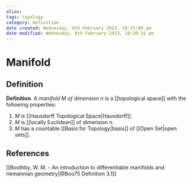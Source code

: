 ```yaml
---
alias: 
tags: topology
category: definition
date created: Wednesday, 8th February 2023, 10:35:09 pm
date modified: Wednesday, 8th February 2023, 10:39:31 pm
---
```


# Manifold

## Definition

**Definition**. A _manifold $M$ of dimension $n$_ is a [[topological space]] with the following properties:
1. $M$ is [[Hausdorff Topological Space|Hausdorff]].
2. $M$ is [[locally Euclidean]] of dimension $n$.
3. $M$ has a countable [[Basis for Topology|basis]] of [[Open Set|open sets]].

## References

[[Boothby, W. M. - An introduction to differentiable manifolds and riemannian geometry|@Boo75 Definition 3.1]]